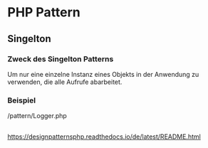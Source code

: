 # PHP Pattern

## Singelton
### Zweck des Singelton Patterns 
Um nur eine einzelne Instanz eines Objekts in der Anwendung zu verwenden, die alle Aufrufe abarbeitet.
### Beispiel
/pattern/Logger.php 


## 


https://designpatternsphp.readthedocs.io/de/latest/README.html
